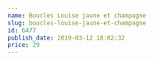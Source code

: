 ```yaml
---
name: Boucles Louise jaune et champagne
slug: boucles-louise-jaune-et-champagne
id: 6477
publish_date: 2019-03-12 18:02:32
price: 29
---
```

